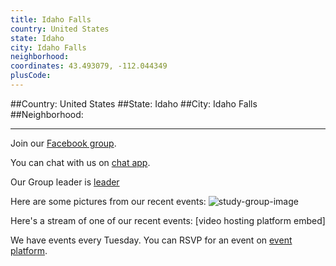 ```yaml
---
title: Idaho Falls
country: United States
state: Idaho
city: Idaho Falls
neighborhood: 
coordinates: 43.493079, -112.044349
plusCode:
---
```


##Country: United States
##State: Idaho
##City: Idaho Falls
##Neighborhood: 
*****
Join our [Facebook group](https://www.facebook.com/groups/free.code.camp.idaho.falls.idaho).

You can chat with us on [chat app]().

Our Group leader is [leader]()

Here are some pictures from our recent events:
![study-group-image]()

Here's a stream of one of our recent events:
[video hosting platform embed]

We have events every Tuesday. You can RSVP for an event on [event platform]().
